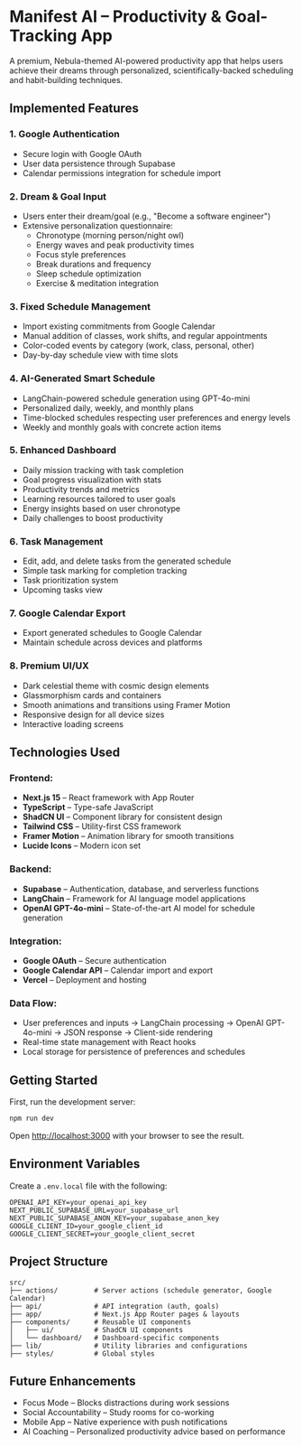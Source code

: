 # Manifest AI – Productivity & Goal-Tracking App

A premium, Nebula-themed AI-powered productivity app that helps users achieve their dreams through personalized, scientifically-backed scheduling and habit-building techniques.

## Implemented Features

### 1. Google Authentication

- Secure login with Google OAuth
- User data persistence through Supabase
- Calendar permissions integration for schedule import

### 2. Dream & Goal Input

- Users enter their dream/goal (e.g., "Become a software engineer")
- Extensive personalization questionnaire:
  - Chronotype (morning person/night owl)
  - Energy waves and peak productivity times
  - Focus style preferences
  - Break durations and frequency
  - Sleep schedule optimization
  - Exercise & meditation integration

### 3. Fixed Schedule Management

- Import existing commitments from Google Calendar
- Manual addition of classes, work shifts, and regular appointments
- Color-coded events by category (work, class, personal, other)
- Day-by-day schedule view with time slots

### 4. AI-Generated Smart Schedule

- LangChain-powered schedule generation using GPT-4o-mini
- Personalized daily, weekly, and monthly plans
- Time-blocked schedules respecting user preferences and energy levels
- Weekly and monthly goals with concrete action items

### 5. Enhanced Dashboard

- Daily mission tracking with task completion
- Goal progress visualization with stats
- Productivity trends and metrics
- Learning resources tailored to user goals
- Energy insights based on user chronotype
- Daily challenges to boost productivity

### 6. Task Management

- Edit, add, and delete tasks from the generated schedule
- Simple task marking for completion tracking
- Task prioritization system
- Upcoming tasks view

### 7. Google Calendar Export

- Export generated schedules to Google Calendar
- Maintain schedule across devices and platforms

### 8. Premium UI/UX

- Dark celestial theme with cosmic design elements
- Glassmorphism cards and containers
- Smooth animations and transitions using Framer Motion
- Responsive design for all device sizes
- Interactive loading screens

## Technologies Used

### Frontend:

- **Next.js 15** – React framework with App Router
- **TypeScript** – Type-safe JavaScript
- **ShadCN UI** – Component library for consistent design
- **Tailwind CSS** – Utility-first CSS framework
- **Framer Motion** – Animation library for smooth transitions
- **Lucide Icons** – Modern icon set

### Backend:

- **Supabase** – Authentication, database, and serverless functions
- **LangChain** – Framework for AI language model applications
- **OpenAI GPT-4o-mini** – State-of-the-art AI model for schedule generation

### Integration:

- **Google OAuth** – Secure authentication
- **Google Calendar API** – Calendar import and export
- **Vercel** – Deployment and hosting

### Data Flow:

- User preferences and inputs → LangChain processing → OpenAI GPT-4o-mini → JSON response → Client-side rendering
- Real-time state management with React hooks
- Local storage for persistence of preferences and schedules

## Getting Started

First, run the development server:

```bash
npm run dev
```

Open [http://localhost:3000](http://localhost:3000) with your browser to see the result.

## Environment Variables

Create a `.env.local` file with the following:

```
OPENAI_API_KEY=your_openai_api_key
NEXT_PUBLIC_SUPABASE_URL=your_supabase_url
NEXT_PUBLIC_SUPABASE_ANON_KEY=your_supabase_anon_key
GOOGLE_CLIENT_ID=your_google_client_id
GOOGLE_CLIENT_SECRET=your_google_client_secret
```

## Project Structure

```
src/
├── actions/         # Server actions (schedule generator, Google Calendar)
├── api/             # API integration (auth, goals)
├── app/             # Next.js App Router pages & layouts
├── components/      # Reusable UI components
│   ├── ui/          # ShadCN UI components
│   └── dashboard/   # Dashboard-specific components
├── lib/             # Utility libraries and configurations
├── styles/          # Global styles
```

## Future Enhancements

- Focus Mode – Blocks distractions during work sessions
- Social Accountability – Study rooms for co-working
- Mobile App – Native experience with push notifications
- AI Coaching – Personalized productivity advice based on performance
